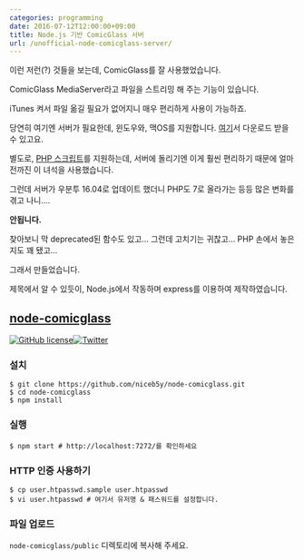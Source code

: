 ```yaml
---
categories: programming
date: 2016-07-12T12:00:00+09:00
title: Node.js 기반 ComicGlass 서버
url: /unofficial-node-comicglass-server/
---
```


이런 저런(?) 것들을 보는데, ComicGlass를 잘 사용했었습니다.

ComicGlass MediaServer라고 파일을 스트리밍 해 주는 기능이 있습니다.

iTunes 켜서 파일 옮길 필요가 없어지니 매우 편리하게 사용이 가능하죠.

당연히 여기엔 서버가 필요한데, 윈도우와, 맥OS를 지원합니다. [여기](http://comicglass.net/download/toolsdownload/)서 다운로드 받을 수 있고요.

별도로, [PHP 스크립트](https://github.com/rhotta/ComicGlassIndexCGI)를 지원하는데, 서버에 돌리기엔 이게 훨씬 편리하기 때문에 얼마전까진 이 녀석을 사용했습니다.

그런데 서버가 우분투 16.04로 업데이트 했더니 PHP도 7로 올라가는 등등 많은 변화를 겪고 나니....

**안됩니다.**

찾아보니 막 deprecated된 함수도 있고... 그런데 고치기는 귀찮고... PHP 손에서 놓은지도 꽤 됐고...

그래서 만들었습니다.

제목에서 알 수 있듯이, Node.js에서 작동하며 express를 이용하여 제작하였습니다.

## [node-comicglass](https://github.com/niceb5y/node-comicglass)
[![GitHub license](https://img.shields.io/badge/license-MIT-blue.svg)](https://raw.githubusercontent.com/niceb5y/node-comicglass/master/LICENSE)[![Twitter](https://img.shields.io/twitter/url/https/github.com/niceb5y/node-comicglass.svg?style=social)](https://twitter.com/intent/tweet?text=Wow:&url=%5Bobject%20Object%5D)

### 설치
	$ git clone https://github.com/niceb5y/node-comicglass.git
	$ cd node-comicglass
	$ npm install

### 실행
	$ npm start # http://localhost:7272/를 확인하세요

### HTTP 인증 사용하기
	$ cp user.htpasswd.sample user.htpasswd
	$ vi user.htpasswd # 여기서 유저명 & 패스워드를 설정합니다.

### 파일 업로드
`node-comicglass/public` 디렉토리에 복사해 주세요.
